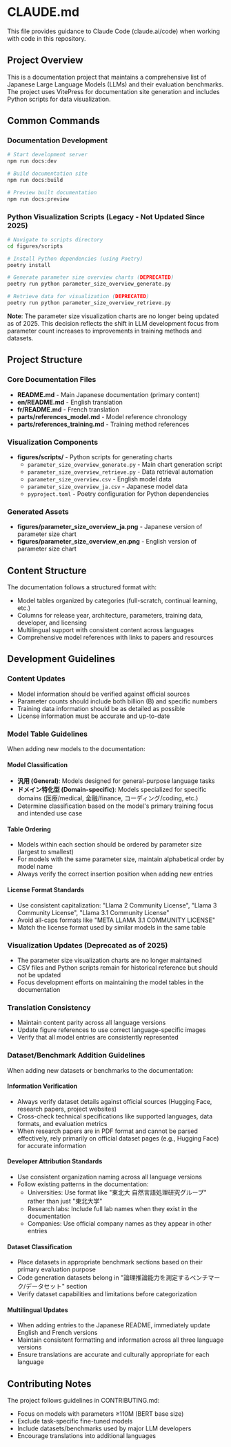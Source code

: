 # CLAUDE.md

This file provides guidance to Claude Code (claude.ai/code) when working with code in this repository.

## Project Overview

This is a documentation project that maintains a comprehensive list of Japanese Large Language Models (LLMs) and their evaluation benchmarks. The project uses VitePress for documentation site generation and includes Python scripts for data visualization.

## Common Commands

### Documentation Development
```bash
# Start development server
npm run docs:dev

# Build documentation site
npm run docs:build

# Preview built documentation
npm run docs:preview
```

### Python Visualization Scripts (Legacy - Not Updated Since 2025)
```bash
# Navigate to scripts directory
cd figures/scripts

# Install Python dependencies (using Poetry)
poetry install

# Generate parameter size overview charts (DEPRECATED)
poetry run python parameter_size_overview_generate.py

# Retrieve data for visualization (DEPRECATED)
poetry run python parameter_size_overview_retrieve.py
```

**Note**: The parameter size visualization charts are no longer being updated as of 2025. This decision reflects the shift in LLM development focus from parameter count increases to improvements in training methods and datasets.

## Project Structure

### Core Documentation Files
- **README.md** - Main Japanese documentation (primary content)
- **en/README.md** - English translation
- **fr/README.md** - French translation
- **parts/references_model.md** - Model reference chronology
- **parts/references_training.md** - Training method references

### Visualization Components
- **figures/scripts/** - Python scripts for generating charts
  - `parameter_size_overview_generate.py` - Main chart generation script
  - `parameter_size_overview_retrieve.py` - Data retrieval automation
  - `parameter_size_overview.csv` - English model data
  - `parameter_size_overview_ja.csv` - Japanese model data
  - `pyproject.toml` - Poetry configuration for Python dependencies

### Generated Assets
- **figures/parameter_size_overview_ja.png** - Japanese version of parameter size chart
- **figures/parameter_size_overview_en.png** - English version of parameter size chart

## Content Structure

The documentation follows a structured format with:
- Model tables organized by categories (full-scratch, continual learning, etc.)
- Columns for release year, architecture, parameters, training data, developer, and licensing
- Multilingual support with consistent content across languages
- Comprehensive model references with links to papers and resources

## Development Guidelines

### Content Updates
- Model information should be verified against official sources
- Parameter counts should include both billion (B) and specific numbers
- Training data information should be as detailed as possible
- License information must be accurate and up-to-date

### Model Table Guidelines
When adding new models to the documentation:

#### Model Classification
- **汎用 (General)**: Models designed for general-purpose language tasks
- **ドメイン特化型 (Domain-specific)**: Models specialized for specific domains (医療/medical, 金融/finance, コーディング/coding, etc.)
- Determine classification based on the model's primary training focus and intended use case

#### Table Ordering
- Models within each section should be ordered by parameter size (largest to smallest)
- For models with the same parameter size, maintain alphabetical order by model name
- Always verify the correct insertion position when adding new entries

#### License Format Standards
- Use consistent capitalization: "Llama 2 Community License", "Llama 3 Community License", "Llama 3.1 Community License"
- Avoid all-caps formats like "META LLAMA 3.1 COMMUNITY LICENSE"
- Match the license format used by similar models in the same table

### Visualization Updates (Deprecated as of 2025)
- The parameter size visualization charts are no longer maintained
- CSV files and Python scripts remain for historical reference but should not be updated
- Focus development efforts on maintaining the model tables in the documentation

### Translation Consistency
- Maintain content parity across all language versions
- Update figure references to use correct language-specific images
- Verify that all model entries are consistently represented

### Dataset/Benchmark Addition Guidelines
When adding new datasets or benchmarks to the documentation:

#### Information Verification
- Always verify dataset details against official sources (Hugging Face, research papers, project websites)
- Cross-check technical specifications like supported languages, data formats, and evaluation metrics
- When research papers are in PDF format and cannot be parsed effectively, rely primarily on official dataset pages (e.g., Hugging Face) for accurate information

#### Developer Attribution Standards
- Use consistent organization naming across all language versions
- Follow existing patterns in the documentation:
  - Universities: Use format like "東北大 自然言語処理研究グループ" rather than just "東北大学"
  - Research labs: Include full lab names when they exist in the documentation
  - Companies: Use official company names as they appear in other entries

#### Dataset Classification
- Place datasets in appropriate benchmark sections based on their primary evaluation purpose
- Code generation datasets belong in "論理推論能力を測定するベンチマーク/データセット" section
- Verify dataset capabilities and limitations before categorization

#### Multilingual Updates
- When adding entries to the Japanese README, immediately update English and French versions
- Maintain consistent formatting and information across all three language versions
- Ensure translations are accurate and culturally appropriate for each language

## Contributing Notes

The project follows guidelines in CONTRIBUTING.md:
- Focus on models with parameters ≥110M (BERT base size)
- Exclude task-specific fine-tuned models
- Include datasets/benchmarks used by major LLM developers
- Encourage translations into additional languages